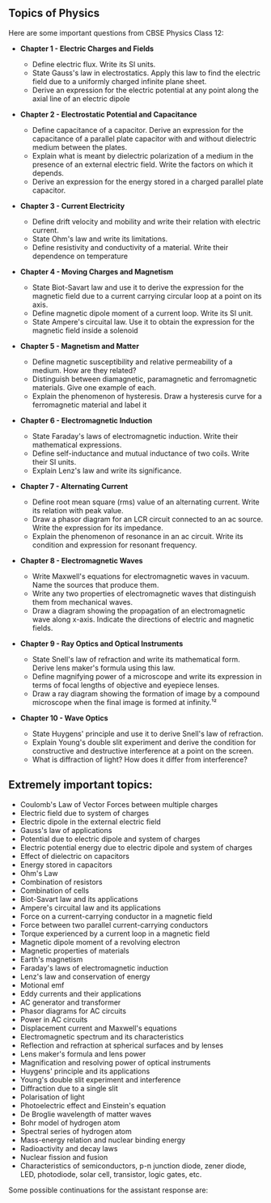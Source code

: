 ## Topics of Physics

Here are some important questions from CBSE Physics Class 12:

- **Chapter 1 - Electric Charges and Fields**
    - Define electric flux. Write its SI units.
    - State Gauss's law in electrostatics. Apply this law to find the electric field due to a uniformly charged infinite plane sheet.
    - Derive an expression for the electric potential at any point along the axial line of an electric dipole

- **Chapter 2 - Electrostatic Potential and Capacitance**
    - Define capacitance of a capacitor. Derive an expression for the capacitance of a parallel plate capacitor with and without dielectric medium between the plates.
    - Explain what is meant by dielectric polarization of a medium in the presence of an external electric field. Write the factors on which it depends.
    - Derive an expression for the energy stored in a charged parallel plate capacitor.

- **Chapter 3 - Current Electricity**
    - Define drift velocity and mobility and write their relation with electric current.
    - State Ohm's law and write its limitations.
    - Define resistivity and conductivity of a material. Write their dependence on temperature

- **Chapter 4 - Moving Charges and Magnetism**
    - State Biot-Savart law and use it to derive the expression for the magnetic field due to a current carrying circular loop at a point on its axis.
    - Define magnetic dipole moment of a current loop. Write its SI unit.
    - State Ampere's circuital law. Use it to obtain the expression for the magnetic field inside a solenoid

- **Chapter 5 - Magnetism and Matter**
    - Define magnetic susceptibility and relative permeability of a medium. How are they related?
    - Distinguish between diamagnetic, paramagnetic and ferromagnetic materials. Give one example of each.
    - Explain the phenomenon of hysteresis. Draw a hysteresis curve for a ferromagnetic material and label it

- **Chapter 6 - Electromagnetic Induction**
    - State Faraday's laws of electromagnetic induction. Write their mathematical expressions.
    - Define self-inductance and mutual inductance of two coils. Write their SI units.
    - Explain Lenz's law and write its significance.

- **Chapter 7 - Alternating Current**
    - Define root mean square (rms) value of an alternating current. Write its relation with peak value.
    - Draw a phasor diagram for an LCR circuit connected to an ac source. Write the expression for its impedance.
    - Explain the phenomenon of resonance in an ac circuit. Write its condition and expression for resonant frequency.

- **Chapter 8 - Electromagnetic Waves**
    - Write Maxwell's equations for electromagnetic waves in vacuum. Name the sources that produce them.
    - Write any two properties of electromagnetic waves that distinguish them from mechanical waves.
    - Draw a diagram showing the propagation of an electromagnetic wave along x-axis. Indicate the directions of electric and magnetic fields.

- **Chapter 9 - Ray Optics and Optical Instruments**
    - State Snell's law of refraction and write its mathematical form. Derive lens maker's formula using this law.
    - Define magnifying power of a microscope and write its expression in terms of focal lengths of objective and eyepiece lenses.
    - Draw a ray diagram showing the formation of image by a compound microscope when the final image is formed at infinity.¹²

- **Chapter 10 - Wave Optics**
    - State Huygens' principle and use it to derive Snell's law of refraction.
    - Explain Young's double slit experiment and derive the condition for constructive and destructive interference at a point on the screen.
    - What is diffraction of light? How does it differ from interference?

## Extremely important topics:

- Coulomb's Law of Vector Forces between multiple charges
- Electric field due to system of charges
- Electric dipole in the external electric field
- Gauss's law of applications
- Potential due to electric dipole and system of charges
- Electric potential energy due to electric dipole and system of charges
- Effect of dielectric on capacitors
- Energy stored in capacitors
- Ohm's Law
- Combination of resistors
- Combination of cells
- Biot-Savart law and its applications
- Ampere's circuital law and its applications
- Force on a current-carrying conductor in a magnetic field
- Force between two parallel current-carrying conductors
- Torque experienced by a current loop in a magnetic field
- Magnetic dipole moment of a revolving electron
- Magnetic properties of materials
- Earth's magnetism
- Faraday's laws of electromagnetic induction
- Lenz's law and conservation of energy
- Motional emf
- Eddy currents and their applications
- AC generator and transformer
- Phasor diagrams for AC circuits
- Power in AC circuits
- Displacement current and Maxwell's equations
- Electromagnetic spectrum and its characteristics
- Reflection and refraction at spherical surfaces and by lenses
- Lens maker's formula and lens power
- Magnification and resolving power of optical instruments
- Huygens' principle and its applications 
- Young's double slit experiment and interference 
- Diffraction due to a single slit 
- Polarisation of light 
- Photoelectric effect and Einstein's equation 
- De Broglie wavelength of matter waves 
- Bohr model of hydrogen atom 
- Spectral series of hydrogen atom 
- Mass-energy relation and nuclear binding energy 
- Radioactivity and decay laws 
- Nuclear fission and fusion 
- Characteristics of semiconductors, p-n junction diode, zener diode, LED, photodiode, solar cell, transistor, logic gates, etc.

Some possible continuations for the assistant response are:
